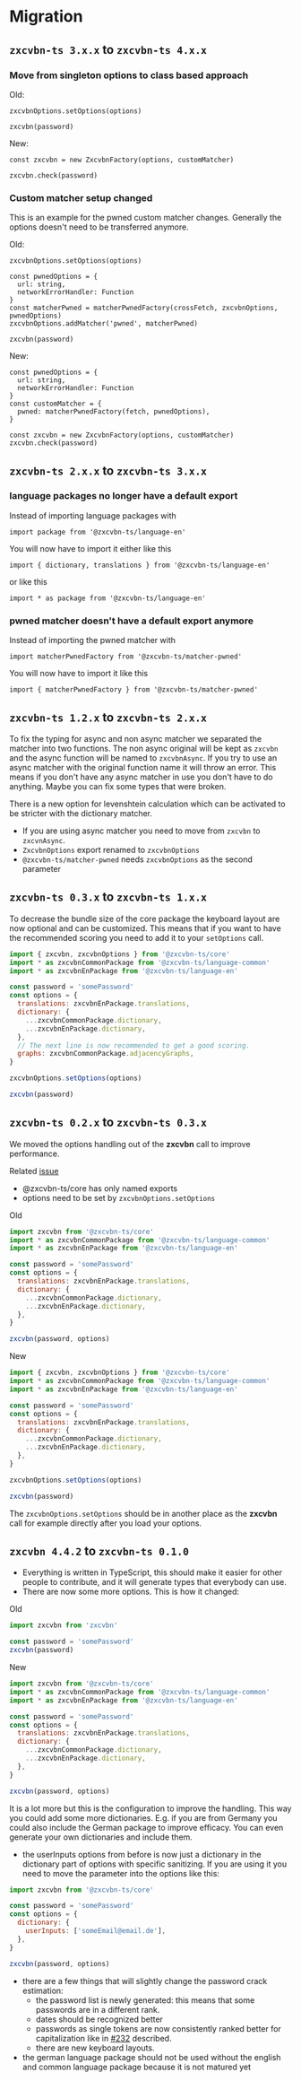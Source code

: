 # Migration

## `zxcvbn-ts 3.x.x` to `zxcvbn-ts 4.x.x`

### Move from singleton options to class based approach

Old:
```
zxcvbnOptions.setOptions(options)

zxcvbn(password)
```

New:

```
const zxcvbn = new ZxcvbnFactory(options, customMatcher)

zxcvbn.check(password)
```


### Custom matcher setup changed

This is an example for the pwned custom matcher changes. Generally the options doesn't need to be transferred anymore.

Old:
```
zxcvbnOptions.setOptions(options)

const pwnedOptions = {
  url: string,
  networkErrorHandler: Function
}
const matcherPwned = matcherPwnedFactory(crossFetch, zxcvbnOptions, pwnedOptions)
zxcvbnOptions.addMatcher('pwned', matcherPwned)

zxcvbn(password)
```

New:

```
const pwnedOptions = {
  url: string,
  networkErrorHandler: Function
}
const customMatcher = {
  pwned: matcherPwnedFactory(fetch, pwnedOptions),
}

const zxcvbn = new ZxcvbnFactory(options, customMatcher)
zxcvbn.check(password)
```

## `zxcvbn-ts 2.x.x` to `zxcvbn-ts 3.x.x`

### language packages no longer have a default export

Instead of importing language packages with

`import package from '@zxcvbn-ts/language-en'`

You will now have to import it either like this

`import { dictionary, translations } from '@zxcvbn-ts/language-en'`

or like this

`import * as package from '@zxcvbn-ts/language-en'`


### pwned matcher doesn't have a default export anymore

Instead of importing  the pwned matcher with

`import matcherPwnedFactory from '@zxcvbn-ts/matcher-pwned'`

You will now have to import it like this

`import { matcherPwnedFactory } from '@zxcvbn-ts/matcher-pwned'`


## `zxcvbn-ts 1.2.x` to `zxcvbn-ts 2.x.x`

To fix the typing for async and non async matcher we separated the matcher into two functions.
The non async original will be kept as `zxcvbn` and the async function will be named to `zxcvbnAsync`.
If you try to use an async matcher with the original function name it will throw an error.
This means if you don't have any async matcher in use you don't have to do anything. Maybe you can fix some types that were broken.

There is a new option for levenshtein calculation which can be activated to be stricter with the dictionary matcher.

- If you are using async matcher you need to move from `zxcvbn` to `zxcvnAsync`.
- `ZxcvbnOptions` export renamed to `zxcvbnOptions`
- `@zxcvbn-ts/matcher-pwned` needs `zxcvbnOptions` as the second parameter

## `zxcvbn-ts 0.3.x` to `zxcvbn-ts 1.x.x`

To decrease the bundle size of the core package the keyboard layout are now optional and can be customized.
This means that if you want to have the recommended scoring you need to add it to your `setOptions` call.

```js
import { zxcvbn, zxcvbnOptions } from '@zxcvbn-ts/core'
import * as zxcvbnCommonPackage from '@zxcvbn-ts/language-common'
import * as zxcvbnEnPackage from '@zxcvbn-ts/language-en'

const password = 'somePassword'
const options = {
  translations: zxcvbnEnPackage.translations,
  dictionary: {
    ...zxcvbnCommonPackage.dictionary,
    ...zxcvbnEnPackage.dictionary,
  },
  // The next line is now recommended to get a good scoring.
  graphs: zxcvbnCommonPackage.adjacencyGraphs,
}

zxcvbnOptions.setOptions(options)

zxcvbn(password)
```

## `zxcvbn-ts 0.2.x` to `zxcvbn-ts 0.3.x`

We moved the options handling out of the **zxcvbn** call to improve performance.

Related [issue](https://github.com/zxcvbn-ts/zxcvbn/issues/31)

- @zxcvbn-ts/core has only named exports
- options need to be set by `zxcvbnOptions.setOptions`

Old

```js
import zxcvbn from '@zxcvbn-ts/core'
import * as zxcvbnCommonPackage from '@zxcvbn-ts/language-common'
import * as zxcvbnEnPackage from '@zxcvbn-ts/language-en'

const password = 'somePassword'
const options = {
  translations: zxcvbnEnPackage.translations,
  dictionary: {
    ...zxcvbnCommonPackage.dictionary,
    ...zxcvbnEnPackage.dictionary,
  },
}

zxcvbn(password, options)
```

New

```js
import { zxcvbn, zxcvbnOptions } from '@zxcvbn-ts/core'
import * as zxcvbnCommonPackage from '@zxcvbn-ts/language-common'
import * as zxcvbnEnPackage from '@zxcvbn-ts/language-en'

const password = 'somePassword'
const options = {
  translations: zxcvbnEnPackage.translations,
  dictionary: {
    ...zxcvbnCommonPackage.dictionary,
    ...zxcvbnEnPackage.dictionary,
  },
}

zxcvbnOptions.setOptions(options)

zxcvbn(password)
```

The `zxcvbnOptions.setOptions` should be in another place as the **zxcvbn** call for example directly after you load your options.

## `zxcvbn 4.4.2` to `zxcvbn-ts 0.1.0`

- Everything is written in TypeScript, this should make it easier for other people to contribute, and it will generate types that everybody can use.
- There are now some more options. This is how it changed:

Old

```js
import zxcvbn from 'zxcvbn'

const password = 'somePassword'
zxcvbn(password)
```

New

```js
import zxcvbn from '@zxcvbn-ts/core'
import * as zxcvbnCommonPackage from '@zxcvbn-ts/language-common'
import * as zxcvbnEnPackage from '@zxcvbn-ts/language-en'

const password = 'somePassword'
const options = {
  translations: zxcvbnEnPackage.translations,
  dictionary: {
    ...zxcvbnCommonPackage.dictionary,
    ...zxcvbnEnPackage.dictionary,
  },
}

zxcvbn(password, options)
```

It is a lot more but this is the configuration to improve the handling. This way you could add some more dictionaries.
E.g. if you are from Germany you could also include the German package to improve efficacy.
You can even generate your own dictionaries and include them.

- the userInputs options from before is now just a dictionary in the dictionary part of options with specific sanitizing.
  If you are using it you need to move the parameter into the options like this:

```js
import zxcvbn from '@zxcvbn-ts/core'

const password = 'somePassword'
const options = {
  dictionary: {
    userInputs: ['someEmail@email.de'],
  },
}

zxcvbn(password, options)
```

- there are a few things that will slightly change the password crack estimation:
  - the password list is newly generated: this means that some passwords are in a different rank.
  - dates should be recognized better
  - passwords as single tokens are now consistently ranked better for capitalization like in [#232](https://github.com/dropbox/zxcvbn/issues/232) described.
  - there are new keyboard layouts.
- the german language package should not be used without the english and common language package because it is not matured yet
